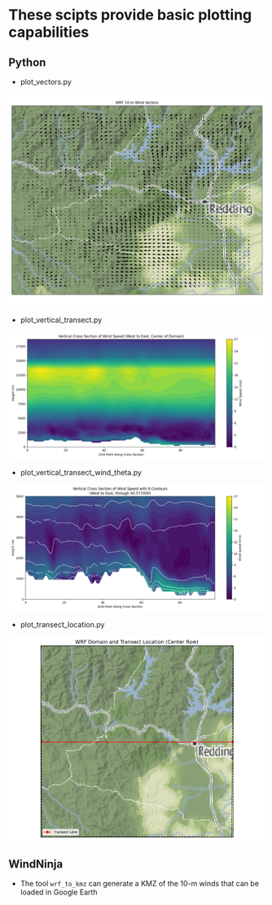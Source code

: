 These scipts provide basic plotting capabilities
===
## Python
- plot_vectors.py

<img src="images/vectors.png" />

- plot_vertical_transect.py

<img src="images/wind_vertical_transect.png" />

- plot_vertical_transect_wind_theta.py

<img src="images/vertical_crosssection_windspeed_theta.png" />

- plot_transect_location.py

<img src="images/transect_location.png" />

## WindNinja 
- The tool `wrf_to_kmz` can generate a KMZ of the 10-m winds that can be loaded in Google Earth
